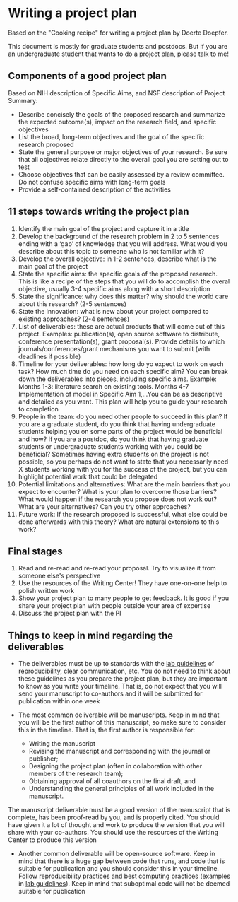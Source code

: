 # Writing a project plan
Based on the "Cooking recipe" for writing a project plan by Doerte Doepfer.

This document is mostly for graduate students and postdocs. But if you are an undergraduate student that wants to do a project plan, please talk to me!

## Components of a good project plan
Based on NIH description of Specific Aims, and NSF description of Project Summary:
- Describe concisely the goals of the proposed research and summarize the expected outcome(s), impact on the research field, and specific objectives
- List the broad, long-term objectives and the goal of the specific research proposed
- State the general purpose or major objectives of your research. Be sure that all objectives relate directly to the overall goal you are setting out to test
- Choose objectives that can be easily assessed by a review committee. Do not confuse specific aims with long-term goals
- Provide a self-contained description of the activities

## 11 steps towards writing the project plan

1. Identify the main goal of the project and capture it in a title
2. Develop the background of the research problem in 2 to 5 sentences ending with a ‘gap’ of knowledge that you will address. What would you describe about this topic to someone who is not familiar with it?
3. Develop the overall objective: in 1-2 sentences, describe what is the main goal of the project
4. State the specific aims: the specific goals of the proposed research. This is like a recipe of the steps that you will do to accomplish the overal objective, usually 3-4 specific aims along with a short description 
5. State the significance: why does this matter? why should the world care about this research? (2-5 sentences)
6. State the innovation: what is new about your project compared to existing approaches? (2-4 sentences)
7. List of deliverables: these are actual products that will come out of this project. Examples: publication(s), open source software to distribute, conference presentation(s), grant proposal(s). Provide details to which journals/conferences/grant mechanisms you want to submit (with deadlines if possible)
8. Timeline for your deliverables: how long do yo expect to work on each task? How much time do you need on each specific aim? You can break down the deliverables into pieces, including specific aims. Example: Months 1-3: literature search on existing tools. Months 4-7 Implementation of model in Specific Aim 1,...You can be as descriptive and detailed as you want. This plan will help you to guide your research to completion
9. People in the team: do you need other people to succeed in this plan? If you are a graduate student, do you think that having undergraduate students helping you on some parts of the project would be beneficial and how? If you are a postdoc, do you think that having graduate students or undergraduate students working with you could be beneficial? Sometimes having extra students on the project is not possible, so you perhaps do not want to state that you necessarily need X students working with you for the success of the project, but you can highlight potential work that could be delegated
10. Potential limitations and alternatives: What are the main barriers that you expect to encounter? What is your plan to overcome those barriers? What would happen if the research you propose does not work out? What are your alternatives? Can you try other approaches?
11. Future work: If the research proposed is successful, what else could be done afterwards with this theory? What are natural extensions to this work?

## Final stages
1. Read and re-read and re-read your proposal. Try to visualize it from someone else's perspective
2. Use the resources of the Writing Center! They have one-on-one help to polish written work
3. Show your project plan to many people to get feedback. It is good if you share your project plan with people outside your area of expertise
4. Discuss the project plan with the PI

## Things to keep in mind regarding the deliverables
- The deliverables must be up to standards with the [lab guidelines](https://github.com/solislemuslab/lab-dynamics/blob/master/lab-guidelines.md) of reproducibility, clear communication, etc. You do not need to think about these guidelines as you prepare the project plan, but they are important to know as you write your timeline. That is, do not expect that you will send your manuscript to co-authors and it will be submitted for publication within one week

- The most common deliverable will be manuscripts. Keep in mind that you will be the first author of this manuscript, so make sure to consider this in the timeline. That is, the first author is responsible for:
    - Writing the manuscript
    - Revising the manuscript and corresponding with the journal or publisher;
    - Designing the project plan (often in collaboration with other members of the research team);
    - Obtaining approval of all coauthors on the final draft, and
    - Understanding the general principles of all work included in the manuscript.

The manuscript deliverable must be a good version of the manuscript that is complete, has been proof-read by you, and is properly cited. You should have given it a lot of thought and work to produce the version that you will share with your co-authors. You should use the resources of the Writing Center to produce this version

- Another common deliverable will be open-source software. Keep in mind that there is a huge gap between code that runs, and code that is suitable for publication and you should consider this in your timeline. Follow reproducibility practices and best computing practices (examples in [lab guidelines](https://github.com/solislemuslab/lab-dynamics/blob/master/lab-guidelines.md)). Keep in mind that suboptimal code will not be deemed suitable for publication